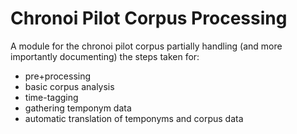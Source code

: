 
# Chronoi Pilot Corpus Processing

A module for the chronoi pilot corpus partially handling (and more importantly documenting) the steps taken for:
 
 * pre+processing
 * basic corpus analysis
 * time-tagging
 * gathering temponym data
 * automatic translation of temponyms and corpus data
